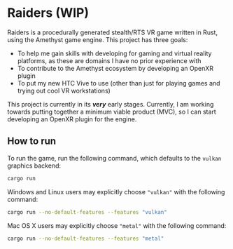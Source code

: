 # Raiders (WIP)

Raiders is a procedurally generated stealth/RTS VR game written in Rust, using the Amethyst game engine. This project has three goals:

- To help me gain skills with developing for gaming and virtual reality platforms, as these are domains I have no prior experience with
- To contribute to the Amethyst ecosystem by developing an OpenXR plugin
- To put my new HTC Vive to use (other than just for playing games and trying out cool VR workstations)
	
This project is currently in its ***very*** early stages. Currently, I am working towards putting together a minimum viable product (MVC), so I can start developing an OpenXR plugin for the engine. 

## How to run

To run the game, run the following command, which defaults to the `vulkan` graphics backend:

```bash
cargo run
```

Windows and Linux users may explicitly choose `"vulkan"` with the following command:

```bash
cargo run --no-default-features --features "vulkan"
```

Mac OS X users may explicitly choose `"metal"` with the following command:

```bash
cargo run --no-default-features --features "metal"
```
